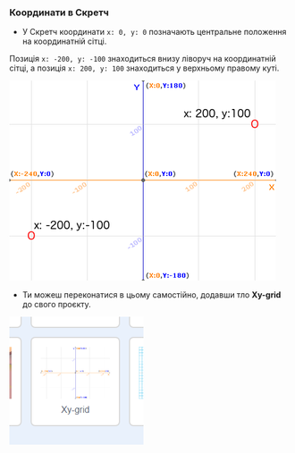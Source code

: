 ### Координати в Скретч

+ У Скретч координати `x: 0, y: 0` позначають центральне положення на координатній сітці.

Позиція `x: -200, y: -100` знаходиться внизу ліворуч на координатній сітці, а позиція `x: 200, y: 100` знаходиться у верхньому правому куті.

![Координати](images/coordinates-stage.png)

+ Ти можеш переконатися в цьому самостійно, додавши тло **Xy-grid** до свого проєкту.

![Координати](images/coordinates-backdrop.png)